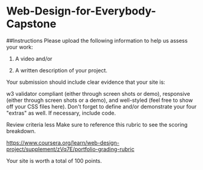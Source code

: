 # Web-Design-for-Everybody-Capstone
##Instructions
Please upload the following information to help us assess your work:

1) A video and/or

2) A written description of your project.

Your submission should include clear evidence that your site is:

w3 validator compliant (either through screen shots or demo),
responsive (either through screen shots or a demo), and
well-styled (feel free to show off your CSS files here).
Don't forget to define and/or demonstrate your four "extras" as well. If necessary, include code.

Review criteria
less 
Make sure to reference this rubric to see the scoring breakdown.

https://www.coursera.org/learn/web-design-project/supplement/zVq7E/portfolio-grading-rubric

Your site is worth a total of 100 points.
